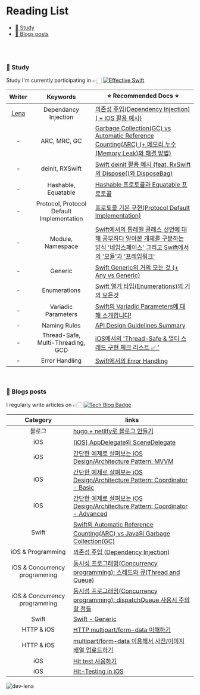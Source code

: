 
# Reading List
* [📄 Study](#📄-Study )
* [📝 Blogs posts](#📝-Blogs-posts)

<br><br>

### 📄 Study 
Study I'm currently participating in 👉🏻 [![Effective Swift](http://img.shields.io/badge/Study-Effective%20Swift-710193?style=flat-square&logo=github&logoColor=white&link=https://github.com/TheSwiftists/effective-swift)](https://github.com/TheSwiftists/effective-swift)

| Writer | Keywords | ⭐️ Recommended Docs ⭐️ |
| :-: | :-: | -------- |
| [Lena](https://github.com/dev-Lena)     | Dependancy Injection     | [의존성 주입(Dependency Injection) ( + iOS 활용 예시)](https://github.com/TheSwiftists/effective-swift/blob/main/2%EC%9E%A5_%EA%B0%9D%EC%B2%B4_%EC%83%9D%EC%84%B1%EA%B3%BC_%ED%8C%8C%EA%B4%B4/item5.md)     |
| -     | ARC, MRC, GC     | [Garbage Collection(GC) vs Automatic Reference Counting(ARC) (+ 메모리 누수(Memory Leak)와 해결 방법)](https://github.com/TheSwiftists/effective-swift/blob/main/2%EC%9E%A5_%EA%B0%9D%EC%B2%B4_%EC%83%9D%EC%84%B1%EA%B3%BC_%ED%8C%8C%EA%B4%B4/item7.md)     |
| -     | deinit, RXSwift     | [Swift deinit 활용 예시 (feat. RxSwift의 Dispose()와 DisposeBag)](https://github.com/TheSwiftists/effective-swift/blob/main/2%EC%9E%A5_%EA%B0%9D%EC%B2%B4_%EC%83%9D%EC%84%B1%EA%B3%BC_%ED%8C%8C%EA%B4%B4/item8.md)     |
| -     | Hashable, Equatable     | [Hashable 프로토콜과 Equatable 프로토콜](https://github.com/TheSwiftists/effective-swift/blob/main/3%EC%9E%A5_%EB%AA%A8%EB%93%A0_%EA%B0%9D%EC%B2%B4%EC%9D%98_%EA%B3%B5%ED%86%B5_%EB%A9%94%EC%84%9C%EB%93%9C/item11.md)     |
| -     | Protocol, Protocol Default Implementation     | [프로토콜 기본 구현(Protocol Default Implementation)](https://github.com/TheSwiftists/effective-swift/blob/main/4%EC%9E%A5_%ED%81%B4%EB%9E%98%EC%8A%A4%EC%99%80_%EC%9D%B8%ED%84%B0%ED%8E%98%EC%9D%B4%EC%8A%A4/item21.md)     |
| -     | Module, Namespace     | [Swift에서의 톱레벨 클래스 선언에 대해 공부하다 알아본 개체를 구분하는 방식 '네임스페이스' 그리고 Swift에서의 '모듈'과 '프레임워크'](https://github.com/TheSwiftists/effective-swift/blob/main/4%EC%9E%A5_%ED%81%B4%EB%9E%98%EC%8A%A4%EC%99%80_%EC%9D%B8%ED%84%B0%ED%8E%98%EC%9D%B4%EC%8A%A4/item25.md)     |
| -     | Generic     | [Swift Generic의 거의 모든 것 (+ Any vs Generic)](https://github.com/TheSwiftists/effective-swift/pull/64/files?short_path=b5b4396#diff-b5b4396950d1ebc5784fa1b27aa00c09bb4d9a20448a15091492246e026c38a4)     |
| -     | Enumerations     | [Swift 열거 타입(Enumerations)의 거의 모든것](https://github.com/TheSwiftists/effective-swift/pull/74/files?short_path=a99983e#diff-a99983e745db76884a38bb59cdc781c673576fb8c293bcb6b3069892e252c2b2)     |
| -     | Variadic Parameters     | [Swift의 Variadic Parameters에 대해 소개합니다!](https://github.com/TheSwiftists/effective-swift/pull/90/files?short_path=bc57a45#diff-bc57a4569b0d635128e13ad4638a83b462dc485cf07ed482f9d8f141a87baccd)     |
| -     | Naming Rules     | [API Design Guidelines Summary](https://github.com/TheSwiftists/effective-swift/pull/117/files?short_path=f68e745#diff-f68e7456f058b290b8c456df56f3c9e5ab38b8d1964976172488151fa016c402)     |
| -     | Thread-Safe, Multi-Threading, GCD     | [iOS에서의 'Thread-Safe & 멀티 스레드 구현 체크 리스트 ✅ '](https://github.com/TheSwiftists/effective-swift/pull/123/files?short_path=9d643ae#diff-9d643ae657fc93a86026226f3480ce2dfe9ab05112e04bdbcb3fa21d41b057b8)     |
| -     | Error Handling     | [Swift에서의 Error Handling](https://github.com/TheSwiftists/effective-swift/pull/126/files?short_path=0dcad6b#diff-0dcad6ba9efb2d4a3f7e14351c633878eb27c1fde8bf7c47faf25b1ffbc80a05)     |


<br>


### 📝 Blogs posts
I regularly write articles on 👉🏻 [![Tech Blog Badge](http://img.shields.io/badge/-Tech%20blog-black?style=flat-square&logo=blogger&logoColor=white&link=https://lena-chamna.netlify.app/)](https://lena-chamna.netlify.app/)

| Category | links |
|:-----:|-------|
| 블로그 | [hugo + netlify로 블로그 만들기](https://lena-chamna.netlify.app/post/how_to_make_hugo_blog_with_netlify/) | 
| iOS | [[iOS] AppDelegate와 SceneDelegate](https://lena-chamna.netlify.app/post/appdelegate_and_scenedelegate/) |
| iOS | [간단한 예제로 살펴보는 iOS Design/Architecture Pattern: MVVM](https://lena-chamna.netlify.app/post/ios_design_pattern_mvvm/) | 
| iOS | [간단한 예제로 살펴보는 iOS Design/Architecture Pattern: Coordinator - Basic](https://lena-chamna.netlify.app/post/ios_design_pattern_coordinator_basic/) | [Coordinator](https://github.com/dev-Lena/Coordinator) |
| iOS | [간단한 예제로 살펴보는 iOS Design/Architecture Pattern: Coordinator - Advanced](https://lena-chamna.netlify.app/post/ios_design_pattern_coordinator_advanced/) | [Coordinator](https://github.com/dev-Lena/Coordinator) |
| Swift | [Swift의 Automatic Reference Counting(ARC) vs Java의 Garbage Collection(GC)](https://lena-chamna.netlify.app/post/automatic_reference_counting_vs_garbage_collection/) |
| iOS & Programming | [의존성 주입 (Dependency Injection)](https://lena-chamna.netlify.app/post/dependency_injection/) |
| iOS & Concurrency programming | [동시성 프로그래밍(Concurrency programming): 스레드와 큐(Thread and Queue)](https://master--lena-chamna.netlify.app/post/concurrency_programming_thread_and_queue/) |
| iOS & Concurrency programming | [동시성 프로그래밍(Concurrency programming): dispatchQueue 사용시 주의할 점들](https://lena-chamna.netlify.app/post/concurrency_programming_caution_when_using_dispatchqueue/) |
| Swift | [Swift - Generic](https://lena-chamna.netlify.app/post/introduce_swift_generic/) |
| HTTP & iOS | [HTTP multipart/form-data 이해하기](https://lena-chamna.netlify.app/post/http_multipart_form-data/) |
| HTTP & iOS | [multipart/form-data 이용해서 사진/이미지 배열 업로드하기](https://lena-chamna.netlify.app/post/uploading_array_of_images_using_multipart_form-data_in_swift/) | 
| iOS | [Hit test 사용하기](https://lena-chamna.netlify.app/post/practical_use_of_hit_test/) | 
| iOS | [Hit-Testing in iOS](https://lena-chamna.netlify.app/post/hit_testing_in_ios/) | 

<p align="left"> <img src="https://komarev.com/ghpvc/?username=dev-lena&label=Profile%20views&color=0e75b6&style=flat" alt="dev-lena" /> </p>
<br>
